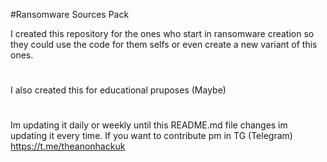 #Ransomware Sources Pack

I created this repository for the ones who start in ransomware creation so they could use the code for them selfs or even create a new variant of this ones.
#
I also created this for educational pruposes (Maybe)
#
Im updating it daily or weekly until this README.md file changes im updating it every time. If you want to contribute pm in TG (Telegram) https://t.me/theanonhackuk
